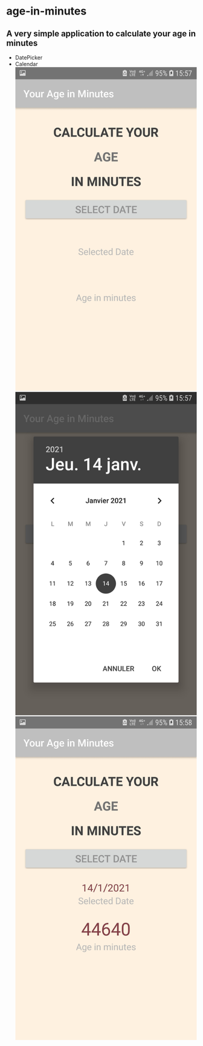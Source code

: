 # age-in-minutes
## A very simple application to calculate your age in minutes

* DatePicker
* Calendar
![GitHub Logo](/Screenshot_Your_Age_in_Minutes_1.png)
![GitHub Logo](/Screenshot_Your_Age_in_Minutes_2.png)
![GitHub Logo](/Screenshot_Your_Age_in_Minutes_3.png)